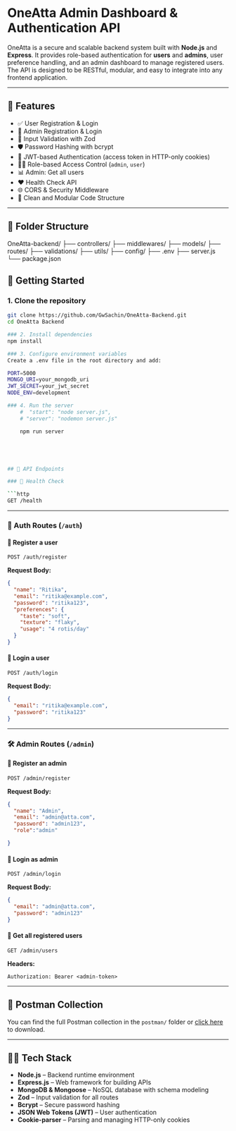 # OneAtta Admin Dashboard & Authentication API

OneAtta is a secure and scalable backend system built with **Node.js** and **Express**. It provides role-based authentication for **users** and **admins**, user preference handling, and an admin dashboard to manage registered users. The API is designed to be RESTful, modular, and easy to integrate into any frontend application.

---

## 🔧 Features

- ✅ User Registration & Login
- 🔐 Admin Registration & Login
- 🧠 Input Validation with Zod
- 🛡️ Password Hashing with bcrypt
- 🧾 JWT-based Authentication (access token in HTTP-only cookies)
- 🧑‍💼 Role-based Access Control (`admin`, `user`)
- 📊 Admin: Get all users
- ❤️ Health Check API
- 🌐 CORS & Security Middleware
- 📁 Clean and Modular Code Structure

---

## 📁 Folder Structure

OneAtta-backend/
├── controllers/
├── middlewares/
├── models/
├── routes/
├── validations/
├── utils/
├── config/
├── .env
├── server.js
└── package.json

## 🚀 Getting Started

### 1. Clone the repository

```bash
git clone https://github.com/GwSachin/OneAtta-Backend.git
cd OneAtta Backend

### 2. Install dependencies
npm install

### 3. Configure environment variables
Create a .env file in the root directory and add:

PORT=5000
MONGO_URI=your_mongodb_uri
JWT_SECRET=your_jwt_secret
NODE_ENV=development

### 4. Run the server
    #  "start": "node server.js",
    # "server": "nodemon server.js"

    npm run server





## 🔐 API Endpoints

### 🔸 Health Check

```http
GET /health
```

---

### 👤 Auth Routes (`/auth`)

#### 🔹 Register a user

```http
POST /auth/register
```

**Request Body:**

```json
{
  "name": "Ritika",
  "email": "ritika@example.com",
  "password": "ritika123",
  "preferences": {
    "taste": "soft",
    "texture": "flaky",
    "usage": "4 rotis/day"
  }
}
```

#### 🔹 Login a user

```http
POST /auth/login
```

**Request Body:**

```json
{
  "email": "ritika@example.com",
  "password": "ritika123"
}
```

---

### 🛠️ Admin Routes (`/admin`)

#### 🔹 Register an admin

```http
POST /admin/register
```

**Request Body:**

```json
{
  "name": "Admin",
  "email": "admin@atta.com",
  "password": "admin123",
  "role":"admin"

}
```

#### 🔹 Login as admin

```http
POST /admin/login
```

**Request Body:**

```json
{
  "email": "admin@atta.com",
  "password": "admin123"
}
```

#### 🔹 Get all registered users 

```http
GET /admin/users
```

**Headers:**

```
Authorization: Bearer <admin-token>
```

---

## 🧪 Postman Collection

You can find the full Postman collection in the `postman/` folder or [click here](#) to download.

---

## 👨‍💻 Tech Stack

* **Node.js** – Backend runtime environment
* **Express.js** – Web framework for building APIs
* **MongoDB & Mongoose** – NoSQL database with schema modeling
* **Zod** – Input validation for all routes
* **Bcrypt** – Secure password hashing
* **JSON Web Tokens (JWT)** – User authentication
* **Cookie-parser** – Parsing and managing HTTP-only cookies
